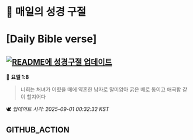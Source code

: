 # 🙏 매일의 성경 구절
# [Daily Bible verse]
## [![README에 성경구절 업데이트](https://github.com/DONGSUKA/first_test/actions/workflows/update-readme-bible.yml/badge.svg)](https://github.com/DONGSUKA/first_test/actions/workflows/update-readme-bible.yml)
<!-- START_BIBLE_VERSE -->
📖 **요엘 1:8**
> 너희는 처녀가 어렸을 때에 약혼한 남자로 말미암아 굵은 베로 동이고 애곡함 같이 할지어다

🕊️ _업데이트 시각: 2025-09-01 00:32:32 KST_
  <!-- END_BIBLE_VERSE -->
## GITHUB_ACTION
